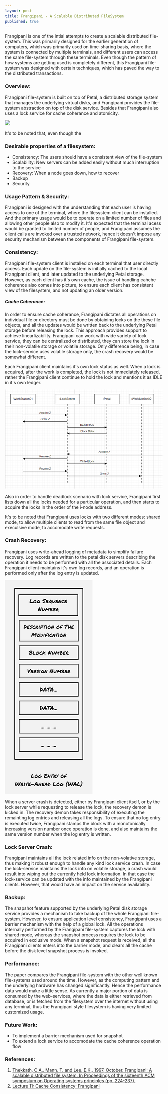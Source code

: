 ```yaml
---
layout: post
title: Frangipani - A Scalable Distributed FileSystem
published: true
---
```


Frangipani is one of the intial attempts to create a scalable distributed file-system. This was primarily designed for the earlier generation of computers, which was primarily used on time-sharing basis, where the system is connected by multiple terminals, and different users can access the same file-system through these terminals. Even though the pattern of how systems are getting used is completely different, this Frangipani file-system was designed with certain techniques, which has paved the way to the distributed transactions.


### Overview:
Frangipani file-system is built on top of Petal, a distributed storage system that manages the underlying virtual disks, and Frangipani provides the file-system abstraction on top of the disk service. Besides that Frangipani also uses a lock service for cache coherance and atomicity.

![](../images/frangipani/architecture.pngs)

It's to be noted that, even though the 


### Desirable properties of a filesystem:
- Consistency: The users should have a consistent view of the file-system
- Scalability: New servers can be added easily without much interruption to the service
- Recovery: When a node goes down, how to recover
- Backup
- Security


### Usage Pattern & Security:
Frangipani is designed with the understanding that each user is having access to one of the terminal, where the filesystem client can be installed. And the primary usage would be to operate on a limited number of files and allowing other people also to modify it. It's expected that the terminal acess would be granted to limited number of people, and Frangipani assumes the client calls are invoked over a trusted network, hence it doesn't impose any security mechanism between the components of Frangipani file-system.


### Consistency:
Frangipani file-system client is installed on each terminal that user directly access. Each update on the file-system is initially cached to the local Frangipani client, and later updated to the underlying Petal storage. However, as each client has it's own cache, the issue of handling cahche coherence also comes into picture, to ensure each client has consistent view of the filesystem, and not updating an older version.


##### Cache Coherance:
In order to ensure cache coherance, Frangipani dictates all operations on individual file or directory must be done by obtaining locks on the these file objects, and all the updates would be written back to the underlying Petal storage before releasing the lock. This approach provides support to achieve linearlizability. Frangipani can work with wide variety of lock service, they can be centralized or distributed, they can store the lock in their non-volatile storage or volatile storage. Only difference being, in case the lock-service uses volatile storage only, the crash recovery would be somewhat different.

Each Frangipani client maintains it's own lock status as well. When a lock is acquired, after the work is completed, the lock is not immediately released, rather the Frangipani client continue to hold the lock and mentions it as IDLE in it's own ledger.

![](../images/frangipani/lockSequence.png)

Also in order to handle deadlock scenario with lock service, Frangipani first lists down all the locks needed for a particular operation, and then starts to acquire the locks in the order of the i-node address.

It's to be noted that Frangipani uses locks with two different modes: shared mode, to allow multiple clients to read from the same file object and execulsive mode, to accomodate write requests.


### Crash Recovery:
Frangipani uses write-ahead logging of metadata to simplify failure recovery. Log records are written to the petal disk servers describing the operation it needs to be performed with all the associated details. Each Frangipani client maintains it's own log records, and an operation is performed only after the log entry is updated.

![](../images/frangipani/walLogEntry.png)

When a server crash is detected, either by Frangipani client itself, or by the lock server while requesting to release the lock, the recovery demon is kicked in. The recovery demon takes responsibility of executing the remainting log entries and releasing all the logs. To ensure that no log entry is executed twice, Frangipani stamps the block with a monotonically increasing version number once operation is done, and also maintains the same version number when the log entry is written.


### Lock Server Crash:
Frangipani maintains all the lock related info on the non-volative storage, thus making it robust enough to handle any kind lock service crash. In case the lock-service maintains the lock info on volatile storage, a crash would result into wiping out the currently held lock information. In that case the lock-service can be updated with the info maintained by the Frangipani clients. However, that would have an impact on the service availability.


### Backup:
The snapshot feature supported by the underlying Petal disk storage service provides a mechanism to take backup of the whole Frangipani file-system. However, to ensure application level consistency, Frangipani uses a barrier mechanism with the help of a global lock. All the operations internally performed by the Frangipani file-system captures the lock with shared mode, whereas the snapshot process requires the lock to be acquired in exclusive mode. When a snapshot request is received, all the Frangipani clients enters into the barrier mode, and clears all the cache before the disk level snapshot process is invoked.


### Performance:
The paper compares the Frangipani file-system with the other well known file-systems used around the time. However, as the computing pattern and the underlying hardware has changed significantly. Hence the performance data would make a little sense. As currently a major portion of data is consumed by the web-services, where the data is either retrieved from database, or is fetched from the filesystem over the internet without using any terminal, thus the Frangipani style filesystem is having very limited customized usage.


### Future Work:
- To implement a barrier mechanism used for snapshot
- To extend a lock service to accomodate the cache coherence operation flow


### References:
1. [Thekkath, C.A., Mann, T. and Lee, E.K., 1997, October. Frangipani: A scalable distributed file system. In Proceedings of the sixteenth ACM symposium on Operating systems principles (pp. 224-237).](https://dl.acm.org/doi/pdf/10.1145/268998.266694)
2. [Lecture 11: Cache Consistency: Frangipani](https://www.youtube.com/watch?v=-pKNCjUhPjQ)

